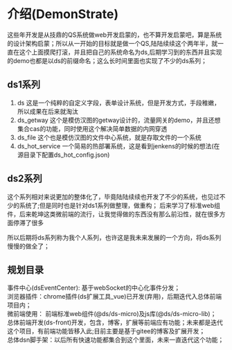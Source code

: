 # 介绍(DemonStrate)

这些年开发是从技鼎的QS系统做web开发启蒙的，也不算开发启蒙吧，算是系统的设计架构启蒙；所以从一开始的目标就是做一个QS,陆陆续续这个两年半，就一直在这个上面摸爬打滚，并且把自己的系统命名为ds,后期学习到的东西并且实现的demo也都是以ds的前缀命名；这么长时间里面也实现了不少的ds系列；
## ds1系列

1. ds 这是一个纯粹的自定义字段，表单设计系统，但是开发方式，手段稚嫩，所以成果在后来就淘汰
2. ds_getway 这个是模仿汉图的getway设计的，流量网关的demo，并且还想集合cas的功能，同时使用这个解决简单数据的内网穿透
3. ds_file 这个也是模仿汉图的文件中心系统，就是存取文件的一个系统
4. ds_hot_service 一个简易的热部署系统，这是看到jenkens的时候的想法(在源目录下配置ds_hot_config.json)

## ds2系列

这个系列相对来说更加的整体化了，毕竟陆陆续续也开发了不少的系统，也见过不少的系统了;但是同时也是针对ds1系列做整理，做重构；
后来学习了标准web组件，后来乾坤这类微前端的流行，让我觉得做的东西没有那么前沿性，就在很多方面停滞了很多


所以后期将ds系列称为我个人系列，也许这是我未来发展的一个方向，将ds系列慢慢的做全了；

## 规划目录
事件中心(dsEventCenter): 基于webSocket的中心化事件分发；                 
浏览器插件：chrome插件(ds扩展工具_vue)已开发(弃用)，后期迭代入总体前端项目内；        
微前端使用： 前端标准web组件(@ds/ds-micro)及js库(@ds/ds-micro-lib)；          
总体前端开发(ds-front)开发，包含，博客，扩展等前端应有功能；未来都是迭代这个项目，有前端功能皆移入此;目前主要是基于gitee的博客及扩展开发；       
总体dsn脚手架：以后所有快速功能都集合到这个里面，未来一直迭代这个功能；     